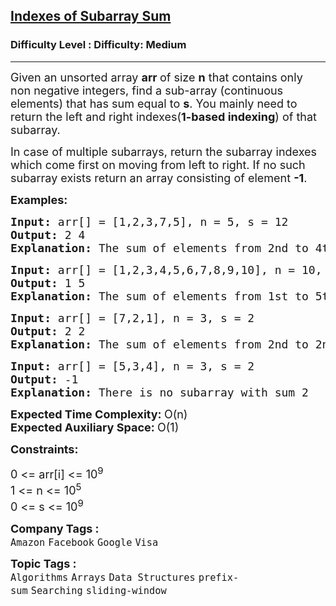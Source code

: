 <h2><a href="https://www.geeksforgeeks.org/problems/subarray-with-given-sum-1587115621/1?page=1&company=Amazon&sortBy=submissions">Indexes of Subarray Sum</a></h2><h3>Difficulty Level : Difficulty: Medium</h3><hr><div class="problems_problem_content__Xm_eO"><p><span style="font-size: 18px;">Given an unsorted array <strong>arr </strong>of size <strong>n</strong> that contains only non negative integers, find a sub-array (</span><span style="font-size: 18px;">continuous elements)</span><span style="font-size: 18px;"> that has sum equal to <strong>s</strong>. You mainly need to return the left and right indexes(<strong>1-based indexing</strong>) of that subarray.</span></p>
<p><span style="font-size: 18px;">In case of multiple subarrays, return the subarray indexes which come first on moving from left to right. </span><span style="font-size: 18px;">If no such subarray exists return an array consisting of element <strong>-1</strong>.</span></p>
<p><span style="font-size: 18px;"><strong>Examples:</strong></span></p>
<pre><span style="font-size: 18px;"><strong>Input: </strong>arr[] = [1,2,3,7,5], </span><span style="font-size: 18px;">n = 5, s = 12</span><span style="font-size: 18px;">
<strong>Output: </strong>2 4<strong>
Explanation: </strong>The sum of elements from 2nd to 4th position is 12.</span></pre>
<pre><span style="font-size: 18px;"><strong>Input: </strong>arr[] = [1,2,3,4,5,6,7,8,9,10], </span><span style="font-size: 18px;">n = 10, s = 15,</span><span style="font-size: 18px;">
<strong>Output: </strong>1 5<strong>
Explanation: </strong>The sum of elements from 1st to 5th position is 15.</span>
</pre>
<pre><span style="font-size: 18px;"><strong>Input: </strong>arr[] = [7,2,1], </span><span style="font-size: 18px;">n = 3, s = 2</span><span style="font-size: 18px;">
<strong>Output: </strong>2 2<strong>
Explanation: </strong>The sum of elements from 2nd to 2nd position is 2.<br></span></pre>
<pre><span style="font-size: 18px;"><strong>Input: </strong>arr[] = [5,3,4], </span><span style="font-size: 18px;">n = 3, s = 2</span><span style="font-size: 18px;">
<strong>Output: </strong>-1<strong>
Explanation: </strong>There is no subarray with sum 2</span></pre>
<p><span style="font-size: 18px;"><strong>Expected Time Complexity:&nbsp;</strong>O(n)<br><strong>Expected Auxiliary Space:&nbsp;</strong>O(1)</span></p>
<p><span style="font-size: 18px;"><strong>Constraints:</strong></span></p>
<p><span style="font-size: 18px;">0 &lt;= arr[i] </span><span style="font-size: 18px;">&lt;= 10<sup>9</sup></span><br><span style="font-size: 18px;">1 &lt;= n &lt;= 10<sup>5</sup></span><br><span style="font-size: 18px;">0 &lt;= s</span><span style="font-size: 18px;"> &lt;= 10<sup>9</sup></span></p></div><p><span style=font-size:18px><strong>Company Tags : </strong><br><code>Amazon</code>&nbsp;<code>Facebook</code>&nbsp;<code>Google</code>&nbsp;<code>Visa</code>&nbsp;<br><p><span style=font-size:18px><strong>Topic Tags : </strong><br><code>Algorithms</code>&nbsp;<code>Arrays</code>&nbsp;<code>Data Structures</code>&nbsp;<code>prefix-sum</code>&nbsp;<code>Searching</code>&nbsp;<code>sliding-window</code>&nbsp;